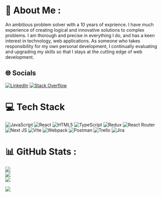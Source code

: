# 💫 About Me :
An ambitious problem solver with a 10 years of exprience. I have much experience of creating logical and innovative solutions to complex problems. I am thorough and precise in everything I do, and has a keen interest in technology, web applications. As someone who takes responsibility for my own personal development, I continually evaluating and upgrading my skills so that I stays at the cutting edge of web development.

## 🌐 Socials
[![LinkedIn](https://img.shields.io/badge/LinkedIn-%230077B5.svg?logo=linkedin&logoColor=white)](https://www.linkedin.com/in/omidgharib/) [![Stack Overflow](https://img.shields.io/badge/-Stackoverflow-FE7A16?logo=stack-overflow&logoColor=white)](https://stackoverflow.com/users/3340330/omid-gharib) 
# 💻 Tech Stack
![JavaScript](https://img.shields.io/badge/javascript-%23323330.svg?style=for-the-badge&logo=javascript&logoColor=%23F7DF1E) ![React](https://img.shields.io/badge/react-%2320232a.svg?style=for-the-badge&logo=react&logoColor=%2361DAFB) ![HTML5](https://img.shields.io/badge/html5-%23E34F26.svg?style=for-the-badge&logo=html5&logoColor=white)  ![TypeScript](https://img.shields.io/badge/typescript-%23007ACC.svg?style=for-the-badge&logo=typescript&logoColor=white) ![Redux](https://img.shields.io/badge/redux-%23593d88.svg?style=for-the-badge&logo=redux&logoColor=white) ![React Router](https://img.shields.io/badge/React_Router-CA4245?style=for-the-badge&logo=react-router&logoColor=white) ![Next JS](https://img.shields.io/badge/Next-black?style=for-the-badge&logo=next.js&logoColor=white) ![Vite](https://img.shields.io/badge/vite-%23646CFF.svg?style=for-the-badge&logo=vite&logoColor=white) ![Webpack](https://img.shields.io/badge/webpack-%238DD6F9.svg?style=for-the-badge&logo=webpack&logoColor=black) ![Postman](https://img.shields.io/badge/Postman-FF6C37?style=for-the-badge&logo=postman&logoColor=white) ![Trello](https://img.shields.io/badge/Trello-%23026AA7.svg?style=for-the-badge&logo=Trello&logoColor=white) ![Jira](https://img.shields.io/badge/jira-%230A0FFF.svg?style=for-the-badge&logo=jira&logoColor=white)
<!--
**omidgharib/omidgharib** is a ✨ _special_ ✨ repository because its `README.md` (this file) appears on your GitHub profile.

Here are some ideas to get you started:

- 🔭 I’m currently working on ...
- 🌱 I’m currently learning ...
- 👯 I’m looking to collaborate on ...
- 🤔 I’m looking for help with ...
- 💬 Ask me about ...
- 📫 How to reach me: ...
- 😄 Pronouns: ...
- ⚡ Fun fact: ...
-->

# 📊 GitHub Stats :
![](https://github-readme-stats.vercel.app/api?username=omidgharib&theme=buefy&hide_border=false&include_all_commits=true&count_private=true)<br/>
![](https://github-readme-streak-stats.herokuapp.com/?user=omidgharib&theme=buefy&hide_border=false)<br/>
![](https://github-readme-stats.vercel.app/api/top-langs/?username=omidgharib&theme=buefy&hide_border=false&include_all_commits=true&count_private=true&layout=compact)

[![](https://visitcount.itsvg.in/api?id=omidgharib&icon=0&color=0)](https://visitcount.itsvg.in)
